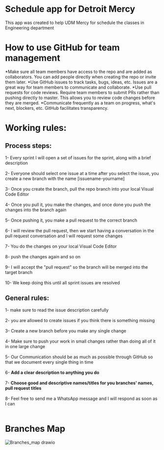 # Schedule app for Detroit Mercy 

This app was created to help UDM Mercy for schedule the classes in Engineering department


# How to use GitHub for team management

*Make sure all team members have access to the repo and are added as collaborators. You can add people directly when creating the repo or invite them later.
*Use GitHub issues to track tasks, bugs, ideas, etc. Issues are a great way for team members to communicate and collaborate.
*Use pull requests for code reviews. Require team members to submit PRs rather than pushing directly to master. This allows you to review code changes before they are merged.
*Communicate frequently as a team on progress, what's next, blockers, etc. GitHub facilitates transparency.

# Working rules:

## Process steps: 

1- Every sprint I will open a set of issues for the sprint, along with a brief description <br><br>
2- Everyone should select one issue at a time after you select the issue, you create a new branch with the name [issuename-yourname] <br><br>
3- Once you create the branch, pull the repo branch into your local Visual Code Editor <br><br>
4- Once you pull it, you make the changes, and once done you push the changes into the branch again <br><br>
5- Once pushing it, you make a pull request to the correct branch <br><br>
6- I will review the pull request, then we start having a conversation in the pull request conversation and I will request some changes <br><br>
7- You do the changes on your local Visual Code Editor <br><br>
8- push the changes again and so on <br><br>
9- I will accept the "pull request" so the branch will be merged into the target branch <br><br>
10- We keep doing this until all sprint issues are resolved <br>


## General rules:


1- make sure to read the issue description carefully  <br><br>
2- you are allowed to create issues if you think there is something missing   <br><br>
3- Create a new branch before you make any single change <br><br>
4- Make sure to push your work in small changes rather than doing all of it in one large change <br><br>
5- Our Communication should be as much as possible through GitHub so that we document every single thing in time  <br><br>
6- <strong>Add a clear description to anything you do</strong> <br><br>
7- <strong>Choose good and descriptive names/titles for you branches' names, pull request titles</strong> <br><br>
8- Feel free to send me a WhatsApp message and I will respond as soon as I can  <br><br>

# Branches Map 
![Branches_map drawio](https://github.com/omaranBazna/schedule/assets/100542103/503c99a7-a119-4c90-af1b-7b99eb433cbb)
